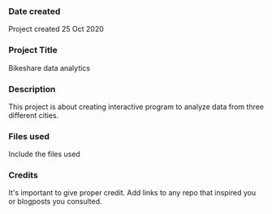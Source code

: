 ### Date created
Project created 25 Oct 2020

### Project Title
Bikeshare data analytics

### Description
This project is about creating interactive program to analyze data from three different cities.  

### Files used
Include the files used

### Credits
It's important to give proper credit. Add links to any repo that inspired you or blogposts you consulted.
